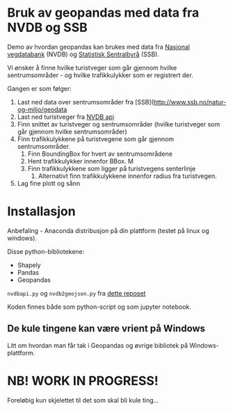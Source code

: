 # Bruk av geopandas med data fra NVDB og SSB

Demo av hvordan geopandas kan brukes med data fra [Nasjonal vegdatabank](https://www.vegvesen.no/fag/teknologi/Nasjonal+vegdatabank) (NVDB) og [Statistisk Sentralbyrå](http://www.ssb.no/natur-og-miljo/geodata) (SSB). 

Vi ønsker å finne hvilke turistveger som går gjennom hvilke sentrumsområder - og hvilke trafikkulykker som er registrert der. 

Gangen er som følger: 
1. Last ned data over sentrumsområder fra [SSB](http://www.ssb.no/natur-og-miljo/geodata
1. Last ned turistveger fra [NVDB api](https://www.vegvesen.no/nvdb/apidokumentasjon/)
1. Finn snittet av turistveger og sentrumsområder (hvilke turistveger som går gjennom hvilke sentrumsområder)
1. Finn trafikkulykkene på turistvegene som går gjennom sentrumsområder. 
    1. Finn BoundingBox for hvert av sentrumsområdene 
    1. Hent trafikkulykker innenfor BBox. M
    1. Finn trafikkulykkene som ligger på turistvegens senterlinje
        1. Alternativt finn trafikkulykkene innenfor radius fra turistvegen. 
1. Lag fine plott og sånn

# Installasjon

Anbefaling - Anaconda distribusjon på din plattform (testet på linux og windows). 

Disse python-bibliotekene: 

* Shapely
* Pandas
* Geopandas


```nvdbapi.py``` og ```nvdb2geojson.py``` fra [dette reposet](https://github.com/LtGlahn/nvdbapi-V2)

Koden finnes både som python-script og som jupyter notebook. 

## De kule tingene kan være vrient på Windows

Litt om hvordan man får tak i Geopandas og øvrige bibliotek på Windows-plattform. 

# NB! WORK IN PROGRESS! 

Foreløbig kun skjelettet til det som skal bli kule ting... 
